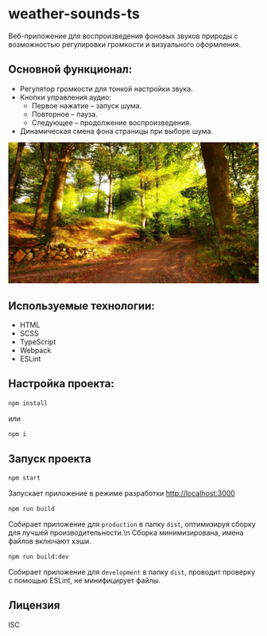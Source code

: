 # weather-sounds-ts

Веб-приложение для воспроизведения фоновых звуков природы с возможностью регулировки громкости и визуального оформления.

## Основной функционал:

- Регулятор громкости для тонкой настройки звука.
- Кнопки управления аудио:
  - Первое нажатие – запуск шума.
  - Повторное – пауза.
  - Следующее – продолжение воспроизведения.
- Динамическая смена фона страницы при выборе шума.

![Summer forest](public/images/summer-bg.jpg)

## Используемые технологии:

- HTML
- SCSS
- TypeScript
- Webpack
- ESLint

## Настройка проекта:

```bash
npm install
```

или

```bash
npm i
```

## Запуск проекта

```bash
npm start
```

Запускает приложение в режиме разработки [http://localhost:3000](http://localhost:3000)

```bash
npm run build
```

Собирает приложение для `production` в папку `dist`, оптимизируя сборку для лучшей производительности.\\n
Сборка минимизирована, имена файлов включают хэши.

```bash
npm run build:dev
```

Собирает приложение для `development` в папку `dist`, проводит проверку с помощью ESLint, не минифицирует файлы.

## Лицензия

ISC
